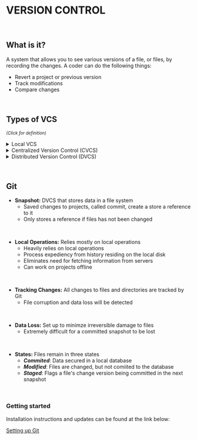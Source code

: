 # VERSION CONTROL

&nbsp;

## What is it?

A system that allows you to see various versions of a file, or files, by recording the changes. A coder can do the following things:

- Revert a project or previous version
- Track modifications
- Compare changes

&nbsp;

## Types of VCS

<sup>*(Click for definition)*</sup>

<details>
<summary>Local VCS</summary>
<p> 
A single database on a hard drive that stores file changes

- Local database

</p>
</details>

<details>
<summary>Centralized Version Control (CVCS)</summary>
<p>
A single server that stores all file changes and versions

- Streamlines collaboration
- Eliminates need for local databases
- More administrative control

</p>
</details>

<details>
<summary>Distributed Version Control (DVCS)</summary>
<p>
Multiple mirrored repositories

- Assists in various ways of collaborating
- Addresses vulnerability of a server as a single point of failure
- Can replace lost information through data backups

</p>
</details>

&nbsp;

## Git

- **Snapshot:** DVCS that stores data in a file system
  - Saved changes to projects, called commit, create a store a reference to it
  - Only stores a reference if files has not been changed  

&nbsp;

- **Local Operations:** Relies mostly on local operations
  - Heavily relies on local operations
  - Process expediency from history residing on the local disk
  - Eliminates need for fetching information from servers
  - Can work on projects offline  

&nbsp;

- **Tracking Changes:** All changes to files and directories are tracked by Git
  - File corruption and data loss will be detected  

&nbsp;

- **Data Loss:** Set up to minimze irreversible damage to files
  - Extremely difficult for a committed snapshot to be lost  

&nbsp;

- **States:** Files remain in three states
  - ***Commited***: Data secured in a local database
  - ***Modified***: Files are changed, but not comiited to the database
  - ***Staged***: Flags a file's change version being committed in the next snapshot  

&nbsp;

### Getting started

Installation instructions and updates can be found at the link below:

[Setting up Git](https://blog.udemy.com/git-tutorial-a-comprehensive-guide/)
